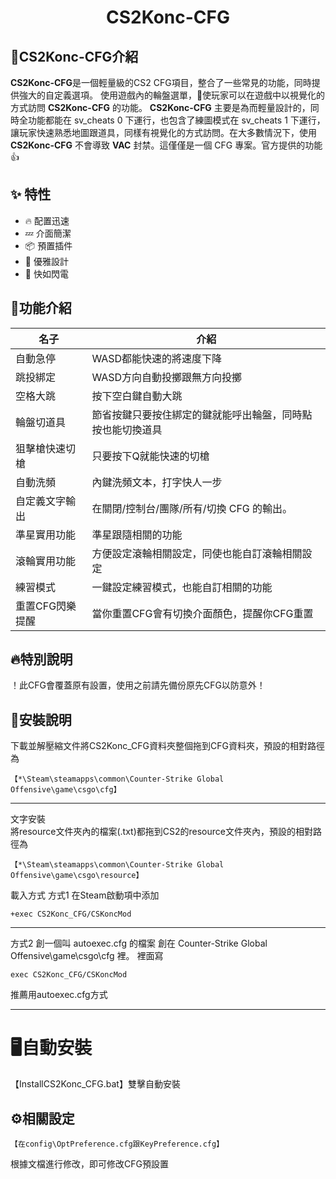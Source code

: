 <h1 align="center">CS2Konc-CFG</h1>

## 💼CS2Konc-CFG介紹
**CS2Konc-CFG**是一個輕量級的CS2 CFG項目，整合了一些常見的功能，同時提供強大的自定義選項。
使用遊戲內的輪盤選單，🚀使玩家可以在遊戲中以視覺化的方式訪問 **CS2Konc-CFG** 的功能。
**CS2Konc-CFG** 主要是為而輕量設計的，同時全功能都能在 sv_cheats 0 下運行，也包含了練圖模式在 sv_cheats 1 下運行，讓玩家快速熟悉地圖跟道具，同樣有視覺化的方式訪問。在大多數情況下，使用 **CS2Konc-CFG** 不會導致 **VAC** 封禁。這僅僅是一個 CFG 專案。官方提供的功能👍

## ✨ 特性

- 🔥 配置迅速
- 💤 介面簡潔
- 📦 預置插件
- 🧹 優雅設計
- 🚀 快如閃電

## 📝功能介紹
名子                      | 介紹
------------------------- | ---------
自動急停                  | WASD都能快速的將速度下降
跳投綁定                  | WASD方向自動投擲跟無方向投擲
空格大跳                  | 按下空白鍵自動大跳
輪盤切道具                | 節省按鍵只要按住綁定的鍵就能呼出輪盤，同時點按也能切換道具
狙擊槍快速切槍            | 只要按下Q就能快速的切槍
自動洗頻                  | 內鍵洗頻文本，打字快人一步
自定義文字輸出            | 在關閉/控制台/團隊/所有/切換 CFG 的輸出。
準星實用功能              | 準星跟隨相關的功能
滾輪實用功能              | 方便設定滾輪相關設定，同使也能自訂滾輪相關設定
練習模式                  | 一鍵設定練習模式，也能自訂相關的功能
重置CFG閃樂提醒           | 當你重置CFG會有切換介面顏色，提醒你CFG重置

## 🔥特別說明
！此CFG會覆蓋原有設置，使用之前請先備份原先CFG以防意外！

## 🚀安裝說明
下載並解壓縮文件將CS2Konc_CFG資料夾整個拖到CFG資料夾，預設的相對路徑為

```
【*\Steam\steamapps\common\Counter-Strike Global Offensive\game\csgo\cfg】
```
---
文字安裝<br>
將resource文件夾內的檔案(.txt)都拖到CS2的resource文件夾內，預設的相對路徑為
```
【*\Steam\steamapps\common\Counter-Strike Global Offensive\game\csgo\resource】
```
載入方式
方式1
在Steam啟動項中添加
```
+exec CS2Konc_CFG/CSKoncMod
```
---
方式2
創一個叫 autoexec.cfg 的檔案
創在 Counter-Strike Global Offensive\game\csgo\cfg 裡。
裡面寫
```
exec CS2Konc_CFG/CSKoncMod
```
推薦用autoexec.cfg方式

---
<h1>🖥️自動安裝</h1>
【InstallCS2Konc_CFG.bat】雙擊自動安裝

## ⚙️相關設定
```
【在config\OptPreference.cfg跟KeyPreference.cfg】
```
根據文檔進行修改，即可修改CFG預設置
